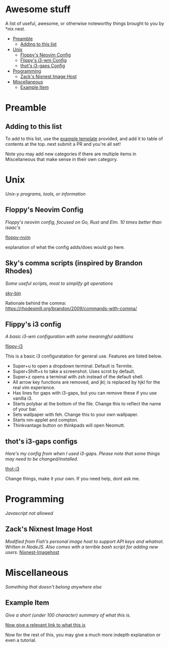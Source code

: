 # Awesome stuff
A list of useful, awesome, or otherwise noteworthy things brought to you by \*nix nest.  

- [Preamble](#preamble)
  - [Adding to this list](#adding-to-this-list)
- [Unix](#unix)
  - [Floppy's Neovim Config](#floppys-neovim-config)
  - [Flippy's i3-wm Config](#flippys-i3-config)
  - [thot's i3-gaps Config](#thots-i3-config)
- [Programming](#programming)
  - [Zack's Nixnest Image Host](#zacks-nixnest-image-host)
- [Miscellaneous](#miscellaneous)
  - [Example Item](#example-item)

# Preamble

## Adding to this list
To add to this list, use the [example template](#example-item) provided, and add it to table of contents at the top.
next submit a PR and you're all set!

Note you may add new categories if there are multiple items in Miscellaneous that make sense in their own category.

# Unix
*Unix-y programs, tools, or information*

## Floppy's Neovim Config
*Floppy's neovim config, focused on Go, Rust and Elm. 10 times better than isaac's*

[floppy-nvim](https://github.com/nixnest/Awesome/tree/master/Unix/floppy-nvim)

explanation of what the config adds/does would go here.

## Sky's comma scripts (inspired by Brandon Rhodes)

*Some useful scripts, most to simplify git operations*

[sky-bin](https://github.com/nixnest/Awesome/tree/master/Unix/sky-bin)

Rationale behind the comma: https://rhodesmill.org/brandon/2009/commands-with-comma/

## Flippy's i3 config
*A basic i3-wm configuration with some meaningful additions*

[flippy-i3](https://github.com/nixnest/Awesome/tree/master/Unix/flippy-i3)

This is a basic i3 configuratation for general use. Features are listed below.
- Super+u to open a dropdown terminal. Default is Termite.
- Super+Shift+s to take a screenshot. Uses scrot by default.
- Super+z opens a terminal with zsh instead of the default shell.
- All arrow key functions are removed, and jkl; is replaced by hjkl for the real vim experience. 
- Has lines for gaps with i3-gaps, but you can remove these if you use vanilla i3. 
- Starts polybar at the bottom of the file. Change this to reflect the name of your bar.
- Sets wallpaper with feh. Change this to your own wallpaper.
- Starts nm-applet and compton.
- Thinkvantage button on thinkpads will open Neomutt.

## thot's i3-gaps configs

*Here's my config from when I used i3-gaps. Please note that some things may need to be changed/installed.*

[thot-i3](https://github.com/nixnest/Awesome/tree/master/Unix/thot-i3)

Change things, make it your own. If you need help, dont ask me.

# Programming
*Javascript not allowed*

## Zack's Nixnest Image Host
_Modified from Fish's personal image host to support API keys and whatnot. Written in NodeJS. Also comes with a terrible bash script for adding new users._
[Nixnest-Imagehost](https://github.com/nixnest/Awesome/tree/master/Programming/Nixnest-Imagehost)

# Miscellaneous
*Something that doesn't belong anywhere else*

## Example Item
*Give a short (under 100 character) summary of what this is.*

[Now give a relevant link to what this is](https://example.com/)

Now for the rest of this, you may give a much more indepth explanation or even a tutorial.

